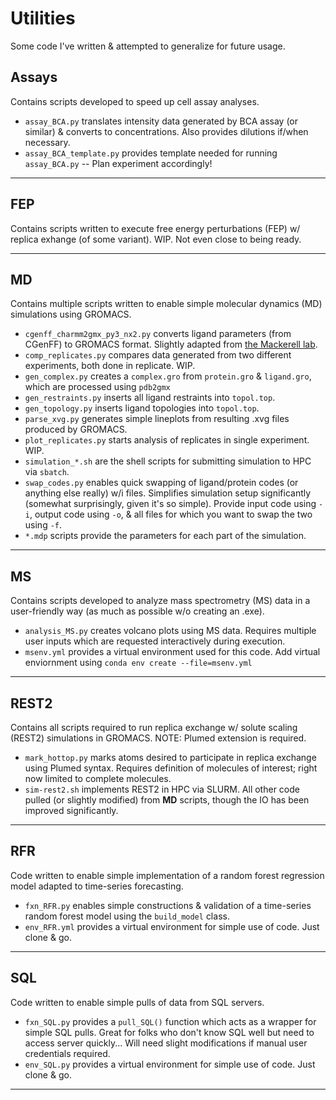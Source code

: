# Utilities
Some code I've written & attempted to generalize for future usage. 

## Assays
Contains scripts developed to speed up cell assay analyses. 
- `assay_BCA.py` translates intensity data generated by BCA assay (or similar) & converts to concentrations. Also provides dilutions if/when necessary. 
- `assay_BCA_template.py` provides template needed for running `assay_BCA.py` -- Plan experiment accordingly! 

-----

## FEP
Contains scripts written to execute free energy perturbations (FEP) w/ replica exhange (of some variant). WIP. Not even close to being ready. 

-----

## MD
Contains multiple scripts written to enable simple molecular dynamics (MD) simulations using GROMACS. 
- `cgenff_charmm2gmx_py3_nx2.py` converts ligand parameters (from CGenFF) to GROMACS format. Slightly adapted from [the Mackerell lab](mackerell.umaryland.edu/download.php?filename=CHARMM_ff_params_files/cgenff_charmm2gmx.py).
- `comp_replicates.py` compares data generated from two different experiments, both done in replicate. WIP. 
- `gen_complex.py` creates a `complex.gro` from `protein.gro` & `ligand.gro`, which are processed using `pdb2gmx`
- `gen_restraints.py` inserts all ligand restraints into `topol.top`.
- `gen_topology.py` inserts ligand topologies into `topol.top`.
- `parse_xvg.py` generates simple lineplots from resulting .xvg files produced by GROMACS.
- `plot_replicates.py` starts analysis of replicates in single experiment. WIP. 
- `simulation_*.sh` are the shell scripts for submitting simulation to HPC via `sbatch`.
- `swap_codes.py` enables quick swapping of ligand/protein codes (or anything else really) w/i files. Simplifies simulation setup significantly (somewhat surprisingly, given it's so simple). Provide input code using `-i`, output code using `-o`, & all files for which you want to swap the two using `-f`. 
- `*.mdp` scripts provide the parameters for each part of the simulation. 

-----

## MS
Contains scripts developed to analyze mass spectrometry (MS) data in a user-friendly way (as much as possible w/o creating an .exe).
- `analysis_MS.py` creates volcano plots using MS data. Requires multiple user inputs which are requested interactively during execution. 
- `msenv.yml` provides a virtual environment used for this code. Add virtual enviornment using `conda env create --file=msenv.yml`

-----

## REST2
Contains all scripts required to run replica exchange w/ solute scaling (REST2) simulations in GROMACS. NOTE: Plumed extension is required. 
- `mark_hottop.py` marks atoms desired to participate in replica exchange using Plumed syntax. Requires definition of molecules of interest; right now limited to complete molecules. 
- `sim-rest2.sh` implements REST2 in HPC via SLURM. 
All other code pulled (or slightly modified) from **MD** scripts, though the IO has been improved significantly.  

-----

## RFR
Code written to enable simple implementation of a random forest regression model adapted to time-series forecasting. 
- `fxn_RFR.py` enables simple constructions & validation of a time-series random forest model using the `build_model` class. 
- `env_RFR.yml` provides a virtual environment for simple use of code. Just clone & go. 

-----

## SQL
Code written to enable simple pulls of data from SQL servers. 
- `fxn_SQL.py` provides a `pull_SQL()` function which acts as a wrapper for simple SQL pulls. Great for folks who don't know SQL well but need to access server quickly... Will need slight modifications if manual user credentials required. 
- `env_SQL.py` provides a virtual environment for simple use of code. Just clone & go.

-----